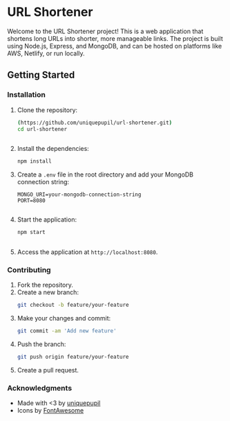 # URL Shortener 

Welcome to the URL Shortener project! This is a web application that shortens long URLs into shorter, more manageable links.
The project is built using Node.js, Express, and MongoDB, and can be hosted on platforms like AWS, Netlify, or run locally.

## Getting Started

### Installation

1. Clone the repository:
   ```bash
   (https://github.com/uniquepupil/url-shortener.git)
   cd url-shortener
 
2. Install the dependencies:
   ```bash
   npm install
   
3. Create a `.env` file in the root directory and add your MongoDB connection string:
   ```env
   MONGO_URI=your-mongodb-connection-string
   PORT=8080
 
4. Start the application:
   ```bash
   npm start
  
5. Access the application at `http://localhost:8080`.

### Contributing

1. Fork the repository.
2. Create a new branch:
   ```bash
   git checkout -b feature/your-feature
   ```
3. Make your changes and commit:
   ```bash
   git commit -am 'Add new feature'
   ```
4. Push the branch:
   ```bash
   git push origin feature/your-feature
   ```
5. Create a pull request.



### Acknowledgments

- Made with <3 by [uniquepupil](https://github.com/uniquepupil)
- Icons by [FontAwesome](https://fontawesome.com/)
